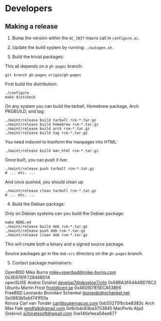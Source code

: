 Developers
==========

Making a release
----------------

1. Bump the version within the `AC_INIT` macro call in `configure.ac`.

2. Update the build system by running: `./autogen.sh`.

3. Build the trivial packages:

This all depends on a `gh-pages` branch:

    git branch gh-pages origin/gh-pages

First build the distribution:

    ./configure
    make distcheck

On any system you can build the tarball, Homebrew package, Arch
PKGBUILD, and tag:

    ./maint/release build tarball rcm-*.tar.gz
    ./maint/release build homebrew rcm-*.tar.gz
    ./maint/release build arch rcm-*.tar.gz
    ./maint/release build tag rcm-*.tar.gz

You need mdocml to tranform the manpages into HTML:

    ./maint/release build man_html rcm-*.tar.gz

Once built, you can push it live:

    ./maint/release push tarball rcm-*.tar.gz
    # ... etc. ...

And once pushed, you should clean up

    ./maint/release clean tarball rcm-*.tar.gz
    # ... etc. ...

4. Build the Debian package:

Only on Debian systems can you build the Debian package:

    make NEWS.md
    ./maint/release build deb rcm-*.tar.gz
    ./maint/release push deb rcm-*.tar.gz
    ./maint/release clean deb rcm-*.tar.gz

This will create both a binary and a signed source package.

Source packages go in the `deb-src` directory on the `gh-pages` branch.

5. Contact package maintainers:

OpenBSD  Mike Burns                 <mike+openbsd@mike-burns.com> 0x3E6761F72846B014  
openSUSE Andrei Dziahel             <develop7@develop7.info>      0x58BA3FA4A49D76C2  
Ubuntu   Martin Frost               <frost@ceri.se>               0x4609D1E5ECA538E6  
FreeBSD  Leonardo Brondani Schenkel <leonardo@schenkel.net>       0x0883b5ebf741f50a  
Korora   Carl van Tonder            <carl@supervacuo.com>         0xb55275fbcbe8383c
Arch     Max Falk                   <gmdfalk@gmail.com>           0x9cbdc83ba3753845
MacPorts Aljaž Srebrnič             <a2piratesoft@gmail.com>      0xe140e1eea54ee677
